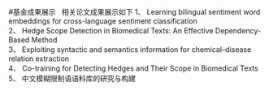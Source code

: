 #基金成果展示  
相关论文成果展示如下
1、	Learning bilingual sentiment word embeddings for cross-language sentiment classification<br>
2、	Hedge Scope Detection in Biomedical Texts: An Effective Dependency-Based Method<br>
3、	Exploiting syntactic and semantics information for chemical–disease relation extraction<br>
4、	Co-training for Detecting Hedges and Their Scope in Biomedical Texts<br>
5、	中文模糊限制语语料库的研究与构建<br>

